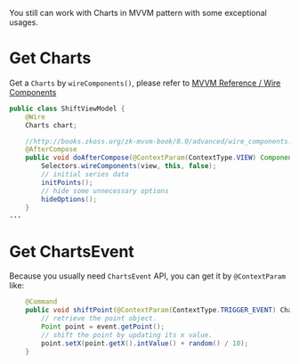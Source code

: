 You still can work with Charts in MVVM pattern with some exceptional
usages.

# Get Charts

Get a `Charts` by `wireComponents()`, please refer to [MVVM Reference / Wire Components](http://books.zkoss.org/zk-mvvm-book/8.0/advanced/wire_components.html)

```java
public class ShiftViewModel {
    @Wire
    Charts chart;

    //http://books.zkoss.org/zk-mvvm-book/8.0/advanced/wire_components.html
    @AfterCompose
    public void doAfterCompose(@ContextParam(ContextType.VIEW) Component view) throws Exception {
        Selectors.wireComponents(view, this, false);
        // initial series data
        initPoints();
        // hide some unnecessary options
        hideOptions();
    }
...
```

# Get ChartsEvent

Because you usually need `ChartsEvent` API, you can get it by
`@ContextParam` like:

```java
    @Command
    public void shiftPoint(@ContextParam(ContextType.TRIGGER_EVENT) ChartsEvent event) {
        // retrieve the point object.
        Point point = event.getPoint();
        // shift the point by updating its x value.
        point.setX(point.getX().intValue() + random() / 10);
    }
```
